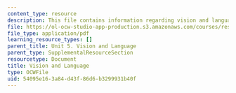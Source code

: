 ```yaml
---
content_type: resource
description: This file contains information regarding vision and language.
file: https://ol-ocw-studio-app-production.s3.amazonaws.com/courses/res-9-003-brains-minds-and-machines-summer-course-summer-2015/54095e163a84d43f86d6b3299931b40f_MITRES_9_003SUM15_Lec5-1.pdf
file_type: application/pdf
learning_resource_types: []
parent_title: Unit 5. Vision and Language
parent_type: SupplementalResourceSection
resourcetype: Document
title: Vision and Language
type: OCWFile
uid: 54095e16-3a84-d43f-86d6-b3299931b40f
---
```

